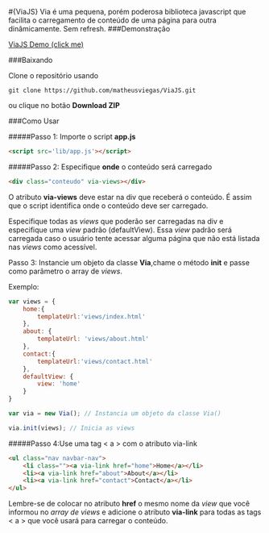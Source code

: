#{ViaJS}
Via é uma pequena, porém poderosa biblioteca javascript que facilita o carregamento de conteúdo de uma página para outra dinâmicamente. Sem refresh.
###Demonstração

[ViaJS Demo (click me)](http://viajs.herokuapp.com/)

###Baixando

Clone o repositório usando
```
git clone https://github.com/matheusviegas/ViaJS.git
```

ou clique no botão __Download ZIP__


###Como Usar 

#####Passo 1: Importe o script __app.js__ 

```html
<script src='lib/app.js'></script>
```

#####Passo 2: Especifique __onde__ o conteúdo será carregado
```html
<div class="conteudo" via-views></div>
```
O atributo __via-views__ deve estar na div que receberá o conteúdo. É assim que o script identifica onde o conteúdo deve ser carregado.

Especifique todas as _views_ que poderão ser carregadas na div e especifique uma _view_ padrão (defaultView). Essa _view_ padrão será carregada caso o usuário tente acessar alguma página que não está listada nas _views_ como acessível.

Passo 3: Instancie um objeto da classe __Via__,chame o método __init__ e passe como parâmetro o array de _views_.

Exemplo:

```javascript
var views = {
    home:{
        templateUrl:'views/index.html'  
    },
    about: {
        templateUrl: 'views/about.html'
    },
    contact:{
        templateUrl:'views/contact.html'
    },
    defaultView: {
        view: 'home'
    }
}

var via = new Via(); // Instancia um objeto da classe Via()

via.init(views); // Inicia as views
```

#####Passo 4:Use uma tag < a > com o atributo via-link

```html
<ul class="nav navbar-nav">
    <li class=""><a via-link href="home">Home</a></li>
    <li><a via-link href="about">About</a></li>
    <li><a via-link href="contact">Contact</a></li>
</ul>
```

Lembre-se de colocar no atributo __href__ o mesmo nome da _view_ que você informou no _array de views_ e adicione o atributo __via-link__ para todas as tags < a > que você usará para carregar o conteúdo.
